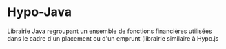 # Hypo-Java
Librairie Java regroupant un ensemble de fonctions financières utilisées dans le cadre d'un placement ou d'un emprunt (librairie similaire à Hypo.js
